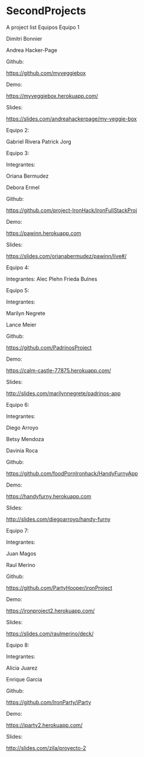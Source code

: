 # SecondProjects
A project list
Equipos
Equipo 1

Dimitri Bonnier

Andrea Hacker-Page

Github:

https://github.com/myveggiebox

Demo:

https://myveggiebox.herokuapp.com/

Slides:

https://slides.com/andreahackerpage/my-veggie-box

Equipo 2:

Gabriel Rivera
Patrick Jorg

Equipo 3:

  Integrantes:

Oriana Bermudez

Debora Ermel

Github:

https://github.com/project-IronHack/ironFullStackProj

Demo:

https://pawinn.herokuapp.com

Slides:

https://slides.com/orianabermudez/pawinn/live#/

Equipo 4:

  Integrantes:
Alec Plehn
Frieda Bulnes
    
Equipo 5:

Integrantes:

Marilyn Negrete

Lance Meier

Github:

https://github.com/PadrinosProject

Demo:

https://calm-castle-77875.herokuapp.com/

Slides:

http://slides.com/marilynnegrete/padrinos-app
    
Equipo 6:

Integrantes:

Diego Arroyo

Betsy Mendoza

Davinia Roca

Github:

https://github.com/foodPornIronhack/HandyFurnyApp

Demo:

https://handyfurny.herokuapp.com

Slides:

http://slides.com/diegoarroyo/handy-furny


Equipo 7: 

Integrantes:

Juan Magos

Raul Merino

Github:

https://github.com/PartyHooper/ironProject

Demo:

https://ironproject2.herokuapp.com/

Slides:

https://slides.com/raulmerino/deck/

Equipo 8: 

Integrantes:

Alicia Juarez

Enrique Garcia

Github:

https://github.com/IronParty/iParty

Demo:

https://iparty2.herokuapp.com/

Slides:

http://slides.com/zila/proyecto-2



